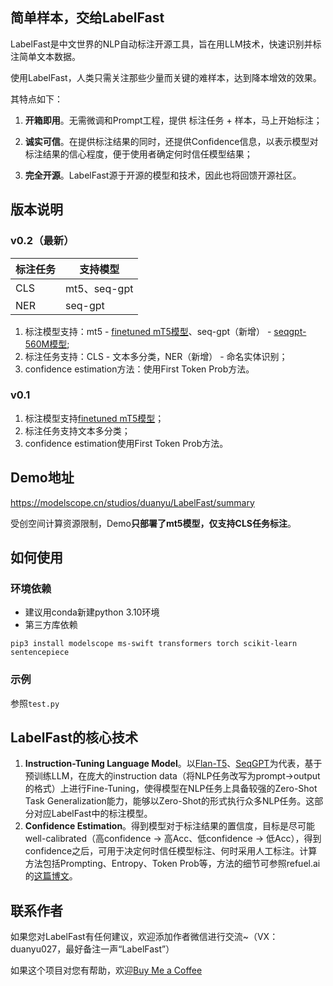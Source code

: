 ## 简单样本，交给LabelFast

LabelFast是中文世界的NLP自动标注开源工具，旨在用LLM技术，快速识别并标注简单文本数据。

使用LabelFast，人类只需关注那些少量而关键的难样本，达到降本增效的效果。

其特点如下：

1. **开箱即用**。无需微调和Prompt工程，提供 标注任务 + 样本，马上开始标注；
    
2. **诚实可信**。在提供标注结果的同时，还提供Confidence信息，以表示模型对标注结果的信心程度，便于使用者确定何时信任模型结果；
    
3. **完全开源**。LabelFast源于开源的模型和技术，因此也将回馈开源社区。  
    

## 版本说明
### **v0.2（最新）**

| 标注任务     | 支持模型 |
| ----------- | ----------- |
| CLS      | mt5、seq-gpt       |
| NER   | seq-gpt        |

1. 标注模型支持：mt5 - [finetuned mT5模型](https://modelscope.cn/models/damo/nlp_mt5_zero-shot-augment_chinese-base/summary "全任务零样本学习-mT5分类增强版-中文-base")、seq-gpt（新增） - [seqgpt-560M模型](https://modelscope.cn/models/iic/nlp_seqgpt-560m/summary);
2. 标注任务支持：CLS - 文本多分类，NER（新增） - 命名实体识别；
3. confidence estimation方法：使用First Token Prob方法。


### **v0.1**
1. 标注模型支持[finetuned mT5模型](https://modelscope.cn/models/damo/nlp_mt5_zero-shot-augment_chinese-base/summary "全任务零样本学习-mT5分类增强版-中文-base")；
2. 标注任务支持文本多分类；
3. confidence estimation使用First Token Prob方法。

## Demo地址

https://modelscope.cn/studios/duanyu/LabelFast/summary

受创空间计算资源限制，Demo**只部署了mt5模型，仅支持CLS任务标注**。

## 如何使用

### 环境依赖

+ 建议用conda新建python 3.10环境
+ 第三方库依赖

``` pip3 install modelscope ms-swift transformers torch scikit-learn sentencepiece ```

### 示例

参照```test.py```

## LabelFast的核心技术

1. **Instruction-Tuning Language Model**。以[Flan-T5](https://arxiv.org/abs/2210.11416 "Flan-T5")、[SeqGPT](https://arxiv.org/abs/2308.10529 "SeqGPT")为代表，基于预训练LLM，在庞大的instruction data（将NLP任务改写为prompt->output的格式）上进行Fine-Tuning，使得模型在NLP任务上具备较强的Zero-Shot Task Generalization能力，能够以Zero-Shot的形式执行众多NLP任务。这部分对应LabelFast中的标注模型。
2. **Confidence Estimation**。得到模型对于标注结果的置信度，目标是尽可能well-calibrated（高confidence -> 高Acc、低confidence -> 低Acc），得到confidence之后，可用于决定何时信任模型标注、何时采用人工标注。计算方法包括Prompting、Entropy、Token Prob等，方法的细节可参照refuel.ai的[这篇博文](https://www.refuel.ai/blog-posts/labeling-with-confidence "refuel.ai blog: labeling with confidence")。

## 联系作者

如果您对LabelFast有任何建议，欢迎添加作者微信进行交流~（VX：duanyu027，最好备注一声“LabelFast”）

如果这个项目对您有帮助，欢迎[Buy Me a Coffee](https://www.buymeacoffee.com/derrick.dy)

